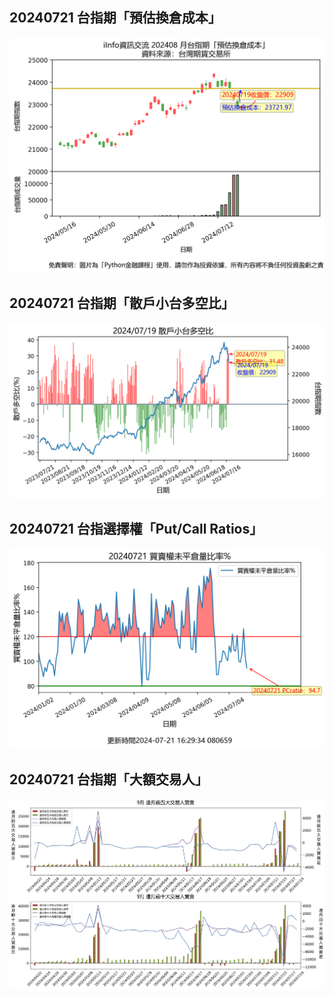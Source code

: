 ## 20240721 台指期「預估換倉成本」
![](images/txfcost.png)

## 20240721 台指期「散戶小台多空比」
![](images/bbiri.png)

## 20240721 台指選擇權「Put/Call Ratios」
![](images/pcratio.png)

## 20240721 台指期「大額交易人」
![](images/blocktrade.png)

